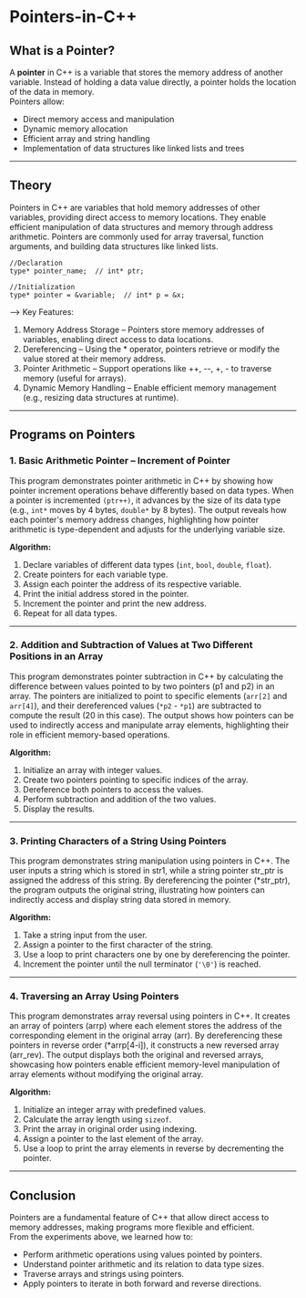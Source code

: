 # Pointers-in-C++

## What is a Pointer? 
A **pointer** in C++ is a variable that stores the memory address of another variable. Instead of holding a data value directly, a pointer holds the location of the data in memory.  
Pointers allow:
- Direct memory access and manipulation
- Dynamic memory allocation
- Efficient array and string handling
- Implementation of data structures like linked lists and trees

---

## Theory
Pointers in C++ are variables that hold memory addresses of other variables, providing direct access to memory locations. They enable efficient manipulation of data structures and memory through address arithmetic. Pointers are commonly used for array traversal, function arguments, and building data structures like linked lists.

```
//Declaration
type* pointer_name;  // int* ptr;

//Initialization
type* pointer = &variable;  // int* p = &x;
```
--> Key Features:

1) Memory Address Storage – Pointers store memory addresses of variables, enabling direct access to data locations.
2) Dereferencing – Using the * operator, pointers retrieve or modify the value stored at their memory address.
3) Pointer Arithmetic – Support operations like ++, --, +, - to traverse memory (useful for arrays).
4) Dynamic Memory Handling – Enable efficient memory management (e.g., resizing data structures at runtime).
---

## Programs on Pointers

### 1. Basic Arithmetic Pointer – Increment of Pointer

This program demonstrates pointer arithmetic in C++ by showing how pointer increment operations behave differently based on data types. When a pointer is incremented ```(ptr++)```, it advances by the size of its data type (e.g., ```int*``` moves by 4 bytes, ```double*``` by 8 bytes). The output reveals how each pointer's memory address changes, highlighting how pointer arithmetic is type-dependent and adjusts for the underlying variable size. 

**Algorithm:**
1. Declare variables of different data types (`int`, `bool`, `double`, `float`).
2. Create pointers for each variable type.
3. Assign each pointer the address of its respective variable.
4. Print the initial address stored in the pointer.
5. Increment the pointer and print the new address.
6. Repeat for all data types.

---


### 2. Addition and Subtraction of Values at Two Different Positions in an Array

This program demonstrates pointer subtraction in C++ by calculating the difference between values pointed to by two pointers (p1 and p2) in an array. The pointers are initialized to point to specific elements (```arr[2]``` and ```arr[4]```), and their dereferenced values (```*p2``` - ```*p1```) are subtracted to compute the result (20 in this case). The output shows how pointers can be used to indirectly access and manipulate array elements, highlighting their role in efficient memory-based operations.

**Algorithm:**
1. Initialize an array with integer values.
2. Create two pointers pointing to specific indices of the array.
3. Dereference both pointers to access the values.
4. Perform subtraction and addition of the two values.
5. Display the results.


---

### 3. Printing Characters of a String Using Pointers

This program demonstrates string manipulation using pointers in C++. The user inputs a string which is stored in str1, while a string pointer str_ptr is assigned the address of this string. By dereferencing the pointer (*str_ptr), the program outputs the original string, illustrating how pointers can indirectly access and display string data stored in memory. 

**Algorithm:**
1. Take a string input from the user.
2. Assign a pointer to the first character of the string.
3. Use a loop to print characters one by one by dereferencing the pointer.
4. Increment the pointer until the null terminator (`'\0'`) is reached.

---

### 4. Traversing an Array Using Pointers

This program demonstrates array reversal using pointers in C++. It creates an array of pointers (arrp) where each element stores the address of the corresponding element in the original array (arr). By dereferencing these pointers in reverse order (*arrp[4-i]), it constructs a new reversed array (arr_rev). The output displays both the original and reversed arrays, showcasing how pointers enable efficient memory-level manipulation of array elements without modifying the original array.

**Algorithm:**
1. Initialize an integer array with predefined values.
2. Calculate the array length using `sizeof`.
3. Print the array in original order using indexing.
4. Assign a pointer to the last element of the array.
5. Use a loop to print the array elements in reverse by decrementing the pointer.

---

## Conclusion
Pointers are a fundamental feature of C++ that allow direct access to memory addresses, making programs more flexible and efficient.  
From the experiments above, we learned how to:
- Perform arithmetic operations using values pointed by pointers.
- Understand pointer arithmetic and its relation to data type sizes.
- Traverse arrays and strings using pointers.
- Apply pointers to iterate in both forward and reverse directions.



